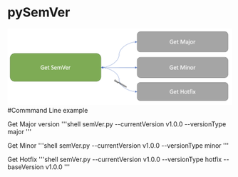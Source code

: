 # pySemVer
![Alt text](img.png?raw=true "")
#Commmand Line example

Get Major version
'''shell semVer.py --currentVersion v1.0.0 --versionType major '''

Get Minor
'''shell  semVer.py --currentVersion v1.0.0 --versionType minor '''

Get Hotfix
'''shell  semVer.py --currentVersion v1.0.0 --versionType hotfix --baseVersion v1.0.0 '''